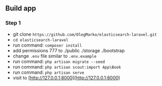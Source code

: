 ## Build app

### Step 1
- git clone `https://github.com/OlegMarko/elasticsearch-laravel.git`
- `cd elasticsearch-laravel`
- run command: `composer install`
- add permissions 777 to ./public ./storage ./bootstrap
- change `.env` file similar to `.env.example`
- run command: `php artisan migrate --seed`
- run command: `php artisan scout:import App\Book`
- run command: `php artisan serve`
- visit to [http://127.0.0.1:8000](http://127.0.0.1:8000)
